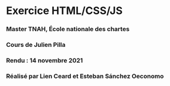 # Exercice HTML/CSS/JS
### Master TNAH, École nationale des chartes 
### Cours de **Julien Pilla**
### Rendu : 14 novembre 2021
### Réalisé par **Lien Ceard** et **Esteban Sánchez Oeconomo**
